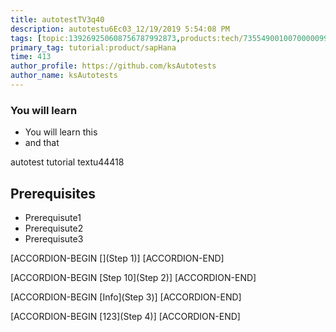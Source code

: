 ```yaml
---
title: autotestTV3q40
description: autotestu6Ec03_12/19/2019 5:54:08 PM
tags: [topic:139269250608756787992873,products:tech/73554900100700000996,tutorial:experience/advanced]
primary_tag: tutorial:product/sapHana
time: 413
author_profile: https://github.com/ksAutotests
author_name: ksAutotests
---
```

### You will learn
- You will learn this
- and that

autotest tutorial textu44418

## Prerequisites
- Prerequisute1
- Prerequisute2
- Prerequisute3

[ACCORDION-BEGIN [](Step 1)]
[ACCORDION-END]

[ACCORDION-BEGIN [Step 10](Step 2)]
[ACCORDION-END]

[ACCORDION-BEGIN [Info](Step 3)]
[ACCORDION-END]

[ACCORDION-BEGIN [123](Step 4)]
[ACCORDION-END]


